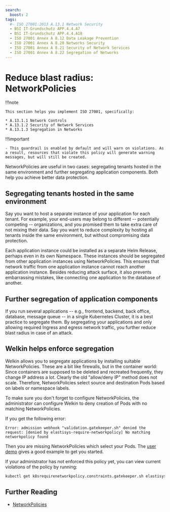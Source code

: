 ```yaml
---
search:
  boost: 2
tags:
  #- ISO 27001:2013 A.13.1 Network Security
  - BSI IT-Grundschutz APP.4.4.A7
  - BSI IT-Grundschutz APP.4.4.A18
  - ISO 27001 Annex A 8.12 Data Leakage Prevention
  - ISO 27001 Annex A 8.20 Networks Security
  - ISO 27001 Annex A 8.21 Security of Network Services
  - ISO 27001 Annex A 8.22 Segregation of Networks
---
```


# Reduce blast radius: NetworkPolicies

!!!note

    This section helps you implement ISO 27001, specifically:

    * A.13.1.1 Network Controls
    * A.13.1.2 Security of Network Services
    * A.13.1.3 Segregation in Networks

!!!important

    - This guardrail is enabled by default and will warn on violations. As a result, resources that violate this policy will generate warning messages, but will still be created.

NetworkPolicies are useful in two cases: segregating tenants hosted in the same environment and further segregating application components. Both help you achieve better data protection.

## Segregating tenants hosted in the same environment

Say you want to host a separate instance of your application for each tenant. For example, your end-users may belong to different -- potentially competing -- organizations, and you promised them to take extra care of not mixing their data. Say you want to reduce complexity by hosting all tenants inside the same environment, but without compromising data protection.

Each application instance could be installed as a separate Helm Release, perhaps even in its own Namespace. These instances should be segregated from other application instances using NetworkPolicies. This ensures that network traffic from one application instance cannot reach another application instance. Besides reducing attack surface, it also prevents embarrassing mistakes, like connecting one application to the database of another.

## Further segregation of application components

If you run several applications -- e.g., frontend, backend, back office, database, message queue -- in a single Kubernetes Cluster, it is a best practice to segregate them.
By segregating your applications and only allowing required Ingress and egress network traffic, you further reduce blast radius in case of an attack.

## Welkin helps enforce segregation

Welkin allows you to segregate applications by installing suitable NetworkPolicies. These are a bit like firewalls, but in the container world: Since containers are supposed to be deleted and recreated frequently, they change IP address a lot. Clearly the old "allow/deny IP" method does not scale. Therefore, NetworkPolicies select source and destination Pods based on labels or namespace labels.

To make sure you don't forget to configure NetworkPolicies, the administrator can configure Welkin to deny creation of Pods with no matching NetworkPolicies.

If you get the following error:

```error
Error: admission webhook "validation.gatekeeper.sh" denied the request: [denied by elastisys-require-networkpolicy] No matching networkpolicy found
```

Then you are missing NetworkPolicies which select your Pods. The [user demo](https://github.com/elastisys/welkin/blob/main/user-demo/deploy/welkin-user-demo/templates/networkpolicy.yaml) gives a good example to get you started.

If your administrator has not enforced this policy yet, you can view current violations of the policy by running:

```bash
kubectl get k8srequirenetworkpolicy.constraints.gatekeeper.sh elastisys-require-networkpolicy -ojson | jq .status.violations
```

## Further Reading

- [NetworkPolicies](https://kubernetes.io/docs/concepts/services-networking/network-policies/)
